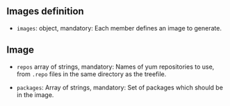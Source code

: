 Images definition
-----------------

 * `images`: object, mandatory: Each member defines an image to generate.

Image
-----

 * `repos` array of strings, mandatory: Names of yum repositories to
   use, from `.repo` files in the same directory as the treefile.

 * `packages`: Array of strings, mandatory: Set of packages which should
    be in the image.
